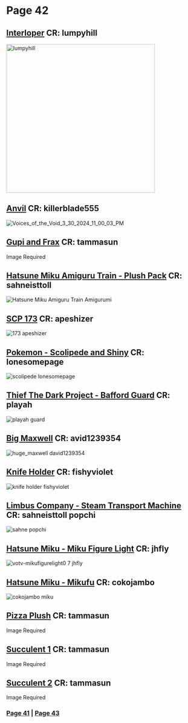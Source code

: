 # Page 42
## [Interloper](https://github.com/madrod228/voicesoftheprinter/raw/main/The%20Archive/Page%20042/1u.rar) CR: lumpyhill
<img width="393" alt="lumpyhill" src="https://github.com/madrod228/voicesoftheprinter/assets/9602000/b4d1834f-80c3-48b6-b28b-8f2131b985ab">

## [Anvil](https://github.com/madrod228/voicesoftheprinter/raw/main/The%20Archive/Page%20042/Anvil.rar) CR: killerblade555
![Voices_of_the_Void_3_30_2024_11_00_03_PM](https://github.com/madrod228/voicesoftheprinter/assets/9602000/c30346c7-d3cf-42a9-b236-4bde0d34c526)
## [Gupi and Frax](https://github.com/madrod228/voicesoftheprinter/raw/main/The%20Archive/Page%20042/Gupi%20and%20Frax.rar) CR: tammasun
Image Required 
## [Hatsune Miku Amiguru Train - Plush Pack](https://github.com/madrod228/voicesoftheprinter/raw/main/The%20Archive/Page%20042/Hatsune_Miku_Amiguru_Train.7z) CR: sahneisttoll
![Hatsune Miku Amiguru Train Amigurumi](https://github.com/madrod228/voicesoftheprinter/assets/9602000/85da3543-2429-4f3e-bed9-af0133c99806)
## [SCP 173](https://github.com/madrod228/voicesoftheprinter/raw/main/The%20Archive/Page%20042/SCP173.rar) CR: apeshizer
![173 apeshizer](https://github.com/madrod228/voicesoftheprinter/assets/9602000/892e30ba-b666-458d-9559-98a7e94dbf61)
## [Pokemon - Scolipede and Shiny](https://github.com/madrod228/voicesoftheprinter/raw/main/The%20Archive/Page%20042/Scolipede.rar) CR: lonesomepage
![scolipede lonesomepage](https://github.com/madrod228/voicesoftheprinter/assets/9602000/55dfcdee-26b6-4662-96e6-270ced88cd98)
## [Thief The Dark Project - Bafford Guard](https://github.com/madrod228/voicesoftheprinter/raw/main/The%20Archive/Page%20042/bafford_guard.rar) CR: playah
![playah guard](https://github.com/madrod228/voicesoftheprinter/assets/9602000/ae9e64a1-420d-4c03-ae4d-1873f9657de1)
## [Big Maxwell](https://github.com/madrod228/voicesoftheprinter/raw/main/The%20Archive/Page%20042/big_maxwell.rar) CR: avid1239354
![huge_maxwell  david1239354](https://github.com/madrod228/voicesoftheprinter/assets/9602000/d1c530f6-af13-46ab-ba1e-2caee65eb2c2)
## [Knife Holder](https://github.com/madrod228/voicesoftheprinter/raw/main/The%20Archive/Page%20042/knife.rar) CR: fishyviolet
![knife holder fishyviolet](https://github.com/madrod228/voicesoftheprinter/assets/9602000/6a98a915-8c36-4a15-adbf-d7393cae5282)
## [Limbus Company - Steam Transport Machine](https://github.com/madrod228/voicesoftheprinter/raw/main/The%20Archive/Page%20042/limbus_company_steam_transport_machine.7z) CR: sahneisttoll popchi
![sahne popchi](https://github.com/madrod228/voicesoftheprinter/assets/9602000/b98b3217-97d1-4d99-acf9-9f5b455adef9)
## [Hatsune Miku - Miku Figure Light](https://github.com/madrod228/voicesoftheprinter/raw/main/The%20Archive/Page%20042/miku_figure_light.rar) CR:  jhfly
![votv-mikufigurelight0 7  jhfly](https://github.com/madrod228/voicesoftheprinter/assets/9602000/0a846d95-d0fc-4464-906e-676896d5db87)
## [Hatsune Miku - Mikufu](https://github.com/madrod228/voicesoftheprinter/raw/main/The%20Archive/Page%20042/mikufu.rar) CR: cokojambo
![cokojambo miku](https://github.com/madrod228/voicesoftheprinter/assets/9602000/e2828869-a57c-4955-8f74-1e257837a074)
## [Pizza Plush](https://github.com/madrod228/voicesoftheprinter/raw/main/The%20Archive/Page%20042/pizza_plush.rar) CR: tammasun
Image Required
## [Succulent 1](https://github.com/madrod228/voicesoftheprinter/raw/main/The%20Archive/Page%20042/succulent_1.rar) CR: tammasun
Image Required
## [Succulent 2](https://github.com/madrod228/voicesoftheprinter/raw/main/The%20Archive/Page%20042/succulent_2.rar) CR: tammasun
Image Required

### [Page 41](https://github.com/madrod228/voicesoftheprinter/blob/main/Page%20041.md)  | [Page 43](https://github.com/madrod228/voicesoftheprinter/blob/main/Page%20043.md)

